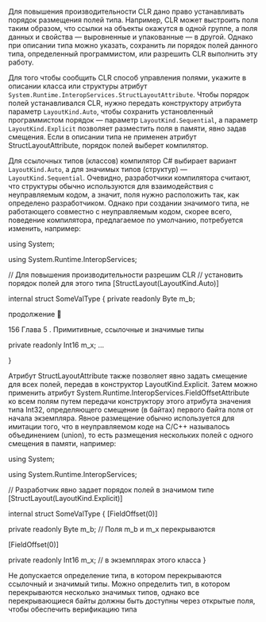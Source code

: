 Для повышения производительности CLR дано право устанавливать порядок размещения полей типа. Например, CLR может выстроить поля таким образом, что ссылки на объекты окажутся в одной группе, а поля данных и свойства — выровненные и упакованные — в другой. Однако при описании типа можно указать, сохранить ли порядок полей данного типа, определенный программистом, или разрешить CLR выполнить эту работу.

Для того чтобы сообщить CLR способ управления полями, укажите в описании класса или структуры атрибут `System.Runtime.InteropServices.StructLayoutAttribute`. Чтобы порядок полей устанавливался CLR, нужно передать конструктору атрибута параметр `LayoutKind.Auto`, чтобы сохранить установленный программистом порядок — параметр `LayoutKind.Sequential`, а параметр `LayoutKind.Explicit` позволяет разместить поля в памяти, явно задав смещения. Если в описании типа не применен атрибут StructLayoutAttribute, порядок полей выберет компилятор.

Для ссылочных типов (классов) компилятор C# выбирает вариант `LayoutKind.Auto`, а для значимых типов (структур) — `LayoutKind.Sequential`. Очевидно, разработчики компилятора считают, что структуры обычно используются для взаимодействия с неуправляемым кодом, а значит, поля нужно расположить так, как определено разработчиком. Однако при создании значимого типа, не работающего совместно с неуправляемым кодом, скорее всего, поведение компилятора, предлагаемое по умолчанию, потребуется изменить, например:

using System;

using System.Runtime.InteropServices;

// Для повышения производительности разрешим CLR // установить порядок полей для этого типа [StructLayout(LayoutKind.Auto)]

internal struct SomeValType { private readonly Byte m_b;

продолжение 

156 Глава 5 . Примитивные, ссылочные и значимые типы

private readonly Int16 m_x; ...

}

Атрибут StructLayoutAttribute также позволяет явно задать смещение для всех полей, передав в конструктор LayoutKind.Explicit. Затем можно применить атрибут System.Runtime.InteropServices.FieldOffsetAttribute ко всем полям путем передачи конструктору этого атрибута значения типа Int32, определяющего смещение (в байтах) первого байта поля от начала экземпляра. Явное размещение обычно используется для имитации того, что в неуправляемом коде на C/C++ называлось объединением (union), то есть размещения нескольких полей с одного смещения в памяти, например:

using System;

using System.Runtime.InteropServices;

// Разработчик явно задает порядок полей в значимом типе [StructLayout(LayoutKind.Explicit)]

internal struct SomeValType { [FieldOffset(0)]

private readonly Byte m_b; // Поля m_b и m_x перекрываются

[FieldOffset(0)]

private readonly Int16 m_x; // в экземплярах этого класса }

Не допускается определение типа, в котором перекрываются ссылочный и значимый типы. Можно определить тип, в котором перекрываются несколько значимых типов, однако все перекрывающиеся байты должны быть доступны через открытые поля, чтобы обеспечить верификацию типа